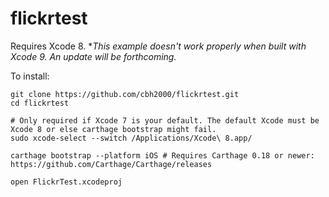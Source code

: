 # flickrtest

Requires Xcode 8. **This example doesn't work properly when built with Xcode 9. An  update will be forthcoming.*

To install:

```
git clone https://github.com/cbh2000/flickrtest.git
cd flickrtest

# Only required if Xcode 7 is your default. The default Xcode must be Xcode 8 or else carthage bootstrap might fail.
sudo xcode-select --switch /Applications/Xcode\ 8.app/

carthage bootstrap --platform iOS # Requires Carthage 0.18 or newer: https://github.com/Carthage/Carthage/releases

open FlickrTest.xcodeproj
```
